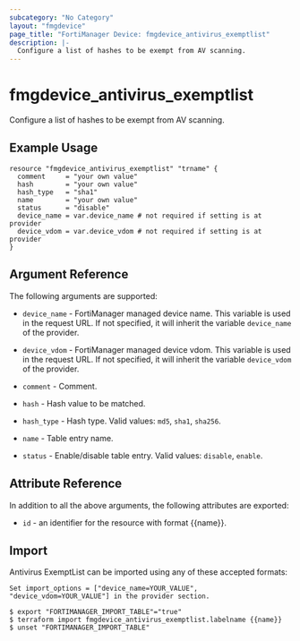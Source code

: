 ```yaml
---
subcategory: "No Category"
layout: "fmgdevice"
page_title: "FortiManager Device: fmgdevice_antivirus_exemptlist"
description: |-
  Configure a list of hashes to be exempt from AV scanning.
---
```


# fmgdevice_antivirus_exemptlist
Configure a list of hashes to be exempt from AV scanning.

## Example Usage

```hcl
resource "fmgdevice_antivirus_exemptlist" "trname" {
  comment     = "your own value"
  hash        = "your own value"
  hash_type   = "sha1"
  name        = "your own value"
  status      = "disable"
  device_name = var.device_name # not required if setting is at provider
  device_vdom = var.device_vdom # not required if setting is at provider
}
```

## Argument Reference


The following arguments are supported:

* `device_name` - FortiManager managed device name. This variable is used in the request URL. If not specified, it will inherit the variable `device_name` of the provider.
* `device_vdom` - FortiManager managed device vdom. This variable is used in the request URL. If not specified, it will inherit the variable `device_vdom` of the provider.

* `comment` - Comment.
* `hash` - Hash value to be matched.
* `hash_type` - Hash type. Valid values: `md5`, `sha1`, `sha256`.

* `name` - Table entry name.
* `status` - Enable/disable table entry. Valid values: `disable`, `enable`.



## Attribute Reference

In addition to all the above arguments, the following attributes are exported:
* `id` - an identifier for the resource with format {{name}}.

## Import

Antivirus ExemptList can be imported using any of these accepted formats:
```
Set import_options = ["device_name=YOUR_VALUE", "device_vdom=YOUR_VALUE"] in the provider section.

$ export "FORTIMANAGER_IMPORT_TABLE"="true"
$ terraform import fmgdevice_antivirus_exemptlist.labelname {{name}}
$ unset "FORTIMANAGER_IMPORT_TABLE"
```

